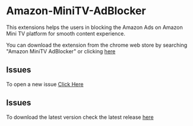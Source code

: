 # Amazon-MiniTV-AdBlocker

This extensions helps the users in blocking the Amazon Ads on Amazon Mini TV platform for smooth content experience.

You can download the extension from the chrome web store by searching "Amazon MiniTV AdBlocker" or clicking [here](https://chrome.google.com/webstore/detail/amazon-minitv-adblocker/nlkkhdidnadclaajbpmhihbeccellili)

## Issues

To open a new issue [Click Here](https://github.com/shmohit2002/Amazon-MiniTV-AdBlocker/issues)

## Issues

To download the latest version check the latest release [here](https://github.com/shmohit2002/Amazon-MiniTV-AdBlocker/releases)
